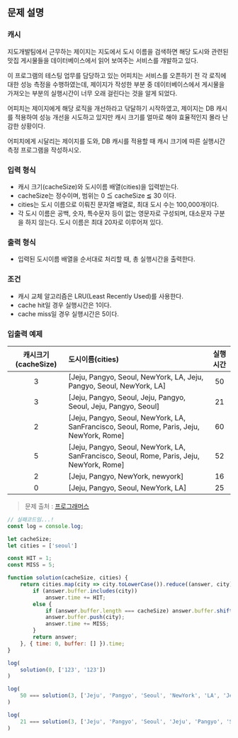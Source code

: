 ## **문제 설명**
### **캐시**
지도개발팀에서 근무하는 제이지는 지도에서 도시 이름을 검색하면 해당 도시와 관련된 맛집 게시물들을 데이터베이스에서 읽어 보여주는 서비스를 개발하고 있다.   

이 프로그램의 테스팅 업무를 담당하고 있는 어피치는 서비스를 오픈하기 전 각 로직에 대한 성능 측정을 수행하였는데, 제이지가 작성한 부분 중 데이터베이스에서 게시물을 가져오는 부분의 실행시간이 너무 오래 걸린다는 것을 알게 되었다.   

어피치는 제이지에게 해당 로직을 개선하라고 닦달하기 시작하였고, 제이지는 DB 캐시를 적용하여 성능 개선을 시도하고 있지만 캐시 크기를 얼마로 해야 효율적인지 몰라 난감한 상황이다.

어피치에게 시달리는 제이지를 도와, DB 캐시를 적용할 때 캐시 크기에 따른 실행시간 측정 프로그램을 작성하시오.

### **입력 형식**
- 캐시 크기(cacheSize)와 도시이름 배열(cities)을 입력받는다.
- cacheSize는 정수이며, 범위는 0 ≦ cacheSize ≦ 30 이다.
- cities는 도시 이름으로 이뤄진 문자열 배열로, 최대 도시 수는 100,000개이다.
- 각 도시 이름은 공백, 숫자, 특수문자 등이 없는 영문자로 구성되며, 대소문자 구분을 하지 않는다. 도시 이름은 최대 20자로 이루어져 있다.

### **출력 형식**
- 입력된 도시이름 배열을 순서대로 처리할 때, 총 실행시간을 출력한다.
  
### **조건**
- 캐시 교체 알고리즘은 LRU(Least Recently Used)를 사용한다.
- cache hit일 경우 실행시간은 1이다.
- cache miss일 경우 실행시간은 5이다.

### **입출력 예제**
| **캐시크기(cacheSize)** | **도시이름(cities)**                                                                      | **실행시간** |
| :---------------------: | :---------------------------------------------------------------------------------------- | :----------: |
|            3            | [Jeju, Pangyo, Seoul, NewYork, LA, Jeju, Pangyo, Seoul, NewYork, LA]                      |      50      |
|            3            | [Jeju, Pangyo, Seoul, Jeju, Pangyo, Seoul, Jeju, Pangyo, Seoul]                           |      21      |
|            2            | [Jeju, Pangyo, Seoul, NewYork, LA, SanFrancisco, Seoul, Rome, Paris, Jeju, NewYork, Rome] |      60      |
|            5            | [Jeju, Pangyo, Seoul, NewYork, LA, SanFrancisco, Seoul, Rome, Paris, Jeju, NewYork, Rome] |      52      |
|            2            | [Jeju, Pangyo, NewYork, newyork]                                                          |      16      |
|            0            | [Jeju, Pangyo, Seoul, NewYork, LA]                                                        |      25      |


> 문제 출처 : [프로그래머스](https://programmers.co.kr/learn/courses/30/lessons/17680)


```javascript
// 실패코드임...!
const log = console.log;

let cacheSize;
let cities = ['seoul']

const HIT = 1;
const MISS = 5;

function solution(cacheSize, cities) {
    return cities.map(city => city.toLowerCase()).reduce((answer, city) => {
        if (answer.buffer.includes(city))
            answer.time += HIT;
        else {
            if (answer.buffer.length === cacheSize) answer.buffer.shift();
            answer.buffer.push(city);
            answer.time += MISS;
        }
        return answer;
    }, { time: 0, buffer: [] }).time;
}

log(
    solution(0, ['123', '123'])
)

log(
    50 === solution(3, ['Jeju', 'Pangyo', 'Seoul', 'NewYork', 'LA', 'Jeju', 'Pangyo', 'Seoul', 'NewYork', 'LA'])
)

log(
    21 === solution(3, ['Jeju', 'Pangyo', 'Seoul', 'Jeju', 'Pangyo', 'Seoul', 'Jeju', 'Pangyo', 'Seoul'])
)

```